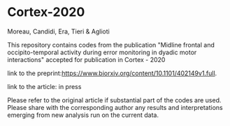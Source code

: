 # Cortex-2020
Moreau, Candidi, Era, Tieri & Aglioti

This repository contains codes from the publication "Midline frontal and occipito-temporal activity during error monitoring in dyadic motor interactions" accepted for publication in Cortex - 2020

link to the preprint:https://www.biorxiv.org/content/10.1101/402149v1.full.

link to the article: in press


Please refer to the original article if substantial part of the codes are used.
Please share with the corresponding author any results and interpretations emerging from new analysis run on the current data.

